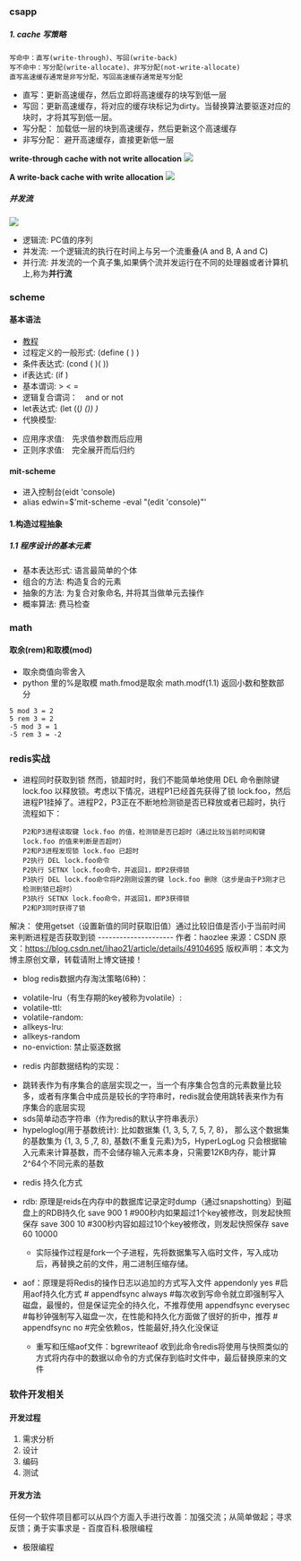 ### csapp
##### 1. cache 写策略
    写命中：直写(write-through)、写回(write-back)
    写不命中：写分配(write-allocate)、非写分配(not-write-allocate)
    直写高速缓存通常是非写分配，写回高速缓存通常是写分配
- 直写：更新高速缓存，然后立即将高速缓存的块写到低一层
- 写回：更新高速缓存，将对应的缓存块标记为dirty。当替换算法要驱逐对应的块时，才将其写到低一层。
- 写分配： 加载低一层的块到高速缓存，然后更新这个高速缓存
- 非写分配： 避开高速缓存，直接更新低一层

**write-through cache with not write allocation**
![](assets/markdown-img-paste-20181011145745996.png)

**A write-back cache with write allocation**
![](assets/markdown-img-paste-20181011145752643.png)

##### 并发流

![](assets/markdown-img-paste-20181015154409113.png)

- 逻辑流: PC值的序列
- 并发流: 一个逻辑流的执行在时间上与另一个流重叠(A and B, A and C)
- 并行流: 并发流的一个真子集,如果俩个流并发运行在不同的处理器或者计算机上,称为**并行流**

### scheme
#### 基本语法
- [教程](https://www.ibm.com/developerworks/cn/linux/l-schm/index1.html)
- 过程定义的一般形式: (define (<name> <formal parameters>) <body>)
- 条件表达式: (cond (<p1> <e1>)(<p2> <e2>))
- if表达式: (if <predicate> <consequent> <alternative>)
- 基本谓词: > < =
- 逻辑复合谓词：　and or not
- let表达式:
       (let ((<var><exp>)
             (<var1><exp1>))
             <body>)
- 代换模型:
 + 应用序求值:　先求值参数而后应用
 + 正则序求值:　完全展开而后归约
#### mit-scheme
- 进入控制台(eidt 'console)
- alias edwin=$'mit-scheme -eval "(edit \'console)"'
#### 1.构造过程抽象
##### 1.1 程序设计的基本元素
- 基本表达形式: 语言最简单的个体
- 组合的方法: 构造复合的元素
- 抽象的方法: 为复合对象命名, 并将其当做单元去操作
- 概率算法: 费马检查


### math
#### 取余(rem)和取模(mod)
- 取余商值向零舍入
- python 里的%是取模 math.fmod是取余 math.modf(1.1) 返回小数和整数部分
```
5 mod 3 = 2
5 rem 3 = 2
-5 mod 3 = 1
-5 rem 3 = -2
```

### redis实战
- 进程同时获取到锁
      然而，锁超时时，我们不能简单地使用 DEL 命令删除键 lock.foo 以释放锁。考虑以下情况，进程P1已经首先获得了锁 lock.foo，然后进程P1挂掉了。进程P2，P3正在不断地检测锁是否已释放或者已超时，执行流程如下：

      P2和P3进程读取键 lock.foo 的值，检测锁是否已超时（通过比较当前时间和键 lock.foo 的值来判断是否超时）
      P2和P3进程发现锁 lock.foo 已超时
      P2执行 DEL lock.foo命令
      P2执行 SETNX lock.foo命令，并返回1，即P2获得锁
      P3执行 DEL lock.foo命令将P2刚刚设置的键 lock.foo 删除（这步是由于P3刚才已检测到锁已超时）
      P3执行 SETNX lock.foo命令，并返回1，即P3获得锁
      P2和P3同时获得了锁
解决：
      使用getset（设置新值的同时获取旧值）通过比较旧值是否小于当前时间来判断进程是否获取到锁
      ---------------------
      作者：haozlee
      来源：CSDN
      原文：https://blog.csdn.net/lihao21/article/details/49104695
      版权声明：本文为博主原创文章，转载请附上博文链接！
- blog redis数据内存淘汰策略(6种)：
 + volatile-lru（有生存期的key被称为volatile）:
 + volatile-ttl:
 + volatile-random:
 + allkeys-lru:
 + allkeys-random
 + no-enviction: 禁止驱逐数据
- redis 内部数据结构的实现：
 + 跳转表作为有序集合的底层实现之一，当一个有序集合包含的元素数量比较多，或者有序集合中成员是较长的字符串时，redis就会使用跳转表来作为有序集合的底层实现
 + sds简单动态字符串（作为redis的默认字符串表示）
 + hypeloglog(用于基数统计):
         比如数据集 {1, 3, 5, 7, 5, 7, 8}， 那么这个数据集的基数集为 {1, 3, 5 ,7, 8}, 基数(不重复元素)为5，HyperLogLog 只会根据输入元素来计算基数，而不会储存输入元素本身，只需要12KB内存，能计算2^64个不同元素的基数
- redis 持久化方式
 + rdb: 原理是reids在内存中的数据库记录定时dump（通过snapshotting）到磁盘上的RDB持久化
        save 900 1  #900秒内如果超过1个key被修改，则发起快照保存
        save 300 10 #300秒内容如超过10个key被修改，则发起快照保存
        save 60 10000
    * 实际操作过程是fork一个子进程，先将数据集写入临时文件，写入成功后，再替换之前的文件，用二进制压缩存储。
 + aof：原理是将Redis的操作日志以追加的方式写入文件
         appendonly yes           #启用aof持久化方式
        # appendfsync always   #每次收到写命令就立即强制写入磁盘，最慢的，但是保证完全的持久化，不推荐使用
        appendfsync everysec     #每秒钟强制写入磁盘一次，在性能和持久化方面做了很好的折中，推荐
        # appendfsync no    #完全依赖os，性能最好,持久化没保证

    * 重写和压缩aof文件：bgrewriteaof 收到此命令redis将使用与快照类似的方式将内存中的数据以命令的方式保存到临时文件中，最后替换原来的文件

### 软件开发相关
#### 开发过程
1. 需求分析
2. 设计
3. 编码
4. 测试

#### 开发方法
任何一个软件项目都可以从四个方面入手进行改善：加强交流；从简单做起；寻求反馈；勇于实事求是 - 百度百科.极限编程
- 极限编程
